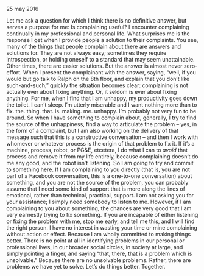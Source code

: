25 may 2016

Let me ask a question for which I think there is no definitive answer, but serves a purpose for me:
Is complaining useful?
I encounter complaining continually in my professional and personal life. What surprises me is the response I get when I provide people a solution to their complaints.
You see, many of the things that people complain about there are answers and solutions for. They are not always easy; sometimes they require introspection, or holding oneself to a standard that may seem unattainable. Other times, there are easier solutions. But the answer is almost never zero-effort. When I present the complainant with the answer, saying, “well, if you would but go talk to Ralph on the 8th floor, and explain that you don’t like such-and-such,” quickly the situation becomes clear: complaining is not actually ever about fixing anything. Or, it seldom is ever about fixing anything.
For me, when I find that I am unhappy, my productivity goes down the toilet. I can’t sleep. I’m utterly miserable and I want nothing more than to fix. the. thing. that. is. making. me. unhappy. I’m probably not very fun to be around. So when I have something to complain about, generally, I try to find the source of the unhappiness, find a way to articulate the problem – yes, in the form of a complaint, but I am also working on the delivery of that message such that this is a constructive conversation – and then I work with whomever or whatever process is the origin of that problem to fix it. If it’s a machine, process, robot, or PG&E, etcetera, I do what I can to *avoid* that process and remove it from my life entirely, because complaining doesn’t do me any good, and the robot isn’t listening.
So I am going to try and commit to something here.
If I am complaining to you directly (that is, you are not part of a Facebook conversation, this is a one-to-one conversation) about something, and you are not the source of the problem, you can probably assume that I need some kind of support that is more along the lines of emotional, rather than technical, practical, support. I am not asking you for your assistance; I simply need somebody to listen to me. However, if I am complaining to you about something, the chances are very good that I am very earnestly trying to fix something. If you are incapable of either listening or fixing the problem with me, stop me early, and tell me this, and I will find the right person. I have no interest in wasting your time or mine complaining without action or effect.
Because I am wholly committed to making things better.
There is no point at all in identifying problems in our personal or professional lives, in our broader social circles, in society at large, and simply pointing a finger, and saying “that, there, that is a problem which is unsolvable.” Because there are no unsolvable problems. Rather, there are problems we have yet to solve.
Let’s do things better. Together.

